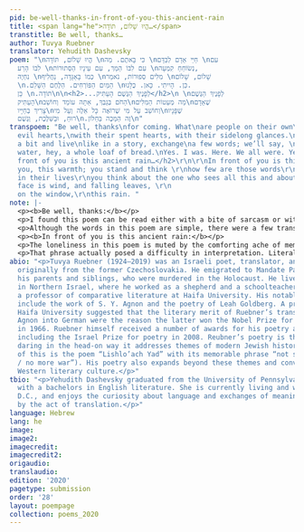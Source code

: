 ```yaml
---
pid: be-well-thanks-in-front-of-you-this-ancient-rain
title: <span lang="he">הֱיוּ שָׁלוֹם, תּוֹדָה…</span>
transtitle: Be well, thanks…
author: Tuvya Ruebner
translator: Yehudith Dashevsky
poem: "\nהֱיוּ שָׁלוֹם, תּוֹדָה \nכִּי בָּאתֶם. מַה \nחַיֵּי אָדָם לְבַדָּם \nעִם
  לִבּוֹ הָרַע \nעִם לִבּוֹ הַמַּךְ, עִם עֵינָיו הַסְּתוּרוֹת \nנְשׂוֹחֵחַ קִמְעָה,
  נִחְיֶה \nכְּמוֹ בָּאַגָּדָה, נַחֲלִיף \nמִלִּים סְפוּרוֹת, נֹאמַר \nשָׁלוֹם, שָׁלוֹם
  \n.הַמַּיִם הַפּוֹרְחִים. הַלֶּחֶם הַשָּׁלֵם \nכֵּן. הָיִיתִי. כָּאן. כֻּלָּנוּ.
  כֵּן \n.תּוֹדָה\n\n<h2>...לְפָנֶיךָ הַגֶּשֶׁם הָעַתִּיק</h2>\n \nלְפָנֶיךָ הַגֶּשֶׁם
  הָעַתִּיק\nהַחֹם בְּגַבְּךָ, אַתָּה עוֹמֵד וְחוֹשֵׁב\nמַה מְעַטוֹת הַמִּלִּים\nשֶׁאָדָם
  צָרִיךְ בְּחַיָּיו\nוְחוֹשֵׁב עַל מִי שֶׁרוֹאֶה כָּל אֵלֶּה וְעַל מִי\nשֶׁפָּנָיו
  רוּחַ, וּבַשַּׁלֶּכֶת, וְגֶשֶׁם\n.זֶה הַמַּכֶּה בַּחַלּוֹן\n"
transpoem: "Be well, thanks\nfor coming. What\nare people on their own\nwith their
  evil hearts,\nwith their spent hearts, with their sidelong glances.\nLet’s talk
  a bit and live\nlike in a story, exchange\na few words; we’ll say, \nhey, hello\nblooming
  water, hey, a whole loaf of bread.\nYes. I was. Here. We all were. Yes,\nthanks.\n\n<h2>In
  front of you is this ancient rain…</h2>\r\n\r\nIn front of you is this ancient rain,\r\nbehind
  you, this warmth; you stand and think \r\nhow few are those words\r\npeople need
  in their lives\r\nyou think about the one who sees all this and about the one\r\nwhose
  face is wind, and falling leaves, \r\n                                and pattering
  on the window,\r\nthis rain. "
note: |-
  <p><b>Be well, thanks:</b></p>
  <p>I found this poem can be read either with a bite of sarcasm or with sincerity. If we take the latter approach, this poem is about genuinely putting in effort to “exchange a few words” even if it’s a little forced at first and follows a script, “like in a story.” It is about valuing those exchanges, even if they’re mundane, like “hey, the water’s growing things in it” or “look, we have enough bread.” There is an acceptance of loneliness too. “We all were” here, in this lonely place, where we craved a few words from another human being. If instead, we read the poem with the former, there is a hint of bitterness, which can be felt in the staccato of the periods in “Yes. I was. Here. We all were.” The narrator is stuck in this ridiculous situation of small-talk, in which roles have to be assumed and conversations playacted, “like in a story.” The “Yes, thanks,” is not the sincere gratitude of the lonely, but the acerbic retort of someone who finds these minute exchanges unsatisfactory and not real enough.</p>
  <p>Although the words in this poem are simple, there were a few translation difficulties. One was the problem of the pronoun. The original poem is in the singular third person, reading “what is a person / with his evil heart....” I chose to use plural to avoid having to use the masculine pronoun, even though I feel something is lost when the singular is not emphasized: the feeling of loneliness is dispelled and instead there is a generalization about a “they.” The emphasis is more on a shared experience of loneliness than loneliness itself. This is a particular example of when translating with an intention (attempting to avoid a gendered pronoun), even if that intention is well-meaning, creates a new, although perhaps not quite as insidious, complication.</p>
  <p><b>In front of you is this ancient rain:</b></p>
  <p>The loneliness in this poem is muted by the comforting ache of memory: a person is standing alone by a window inside, being warmed by a source of heat inside, and his mind gives way to thoughts of others. What I found surprising about this poem is the adjective it uses for rain. It describes the way water recycles itself as “ancient,” a term that is also colloquially used for human things: physical structures built by people that fell to ruin, challenges that humans have been dealing with for eons. This adjective, “ancient,” might be the piece that ties the poem together. The cyclical, long-lasting nature of the environmental process leads the muser to think about a longtime human issue in the second part of the poem: how people need just a few words in their lives.</p>
  <p>That phrase actually posed a difficulty in interpretation. Literally it reads “how few are the words / a person needs in his life.” The question is: what is emphasized, “few” or “need”? Is the speaker surprised at how few words are needed, or is the speaker emphasizing that while the words are few, they are much needed? This led to a translation question. Is it “the” words or “those” words? “The” words would be more straightforwardly faithful to the grammar of the poem. But “those” words emphasized the second interpretation — that despite being small in number, those words exist, and they are specific ones, and they are needed. Although I have the sense that the author meant the former, I chose to play with the latter interpretation to see if the poem could contain it while retaining its original meaning and beauty. In addition, I chose to change “the” rain to “this” rain to convey the focus on the rain and highlight its presence in the poem.</p>
abio: "<p>Tuvya Ruebner (1924–2019) was an Israeli poet, translator, and photographer,
  originally from the former Czechoslovakia. He emigrated to Mandate Palestine without
  his parents and siblings, who were murdered in the Holocaust. He lived on a kibbutz
  in Northern Israel, where he worked as a shepherd and a schoolteacher before becoming
  a professor of comparative literature at Haifa University. His notable translations
  include the work of S. Y. Agnon and the poetry of Leah Goldberg. A professor at
  Haifa University suggested that the literary merit of Ruebner’s translations of
  Agnon into German were the reason the latter won the Nobel Prize for literature
  in 1966. Ruebner himself received a number of awards for his poetry and translations,
  including the Israel Prize for poetry in 2008. Reubner’s poetry is thought to be
  daring in the head-on way it addresses themes of modern Jewish history (an example
  of this is the poem “Lishlo’ach Yad” with its memorable phrase “not so, yes, no
  / no more war”). His poetry also expands beyond these themes and converses with
  Western literary culture.</p>"
tbio: "<p>Yehudith Dashevsky graduated from the University of Pennsylvania in 2019
  with a bachelors in English literature. She is currently living and working in Washington,
  D.C., and enjoys the curiosity about language and exchanges of meaning occasioned
  by the act of translation.</p>"
language: Hebrew
lang: he
image:
image2:
imagecredit:
imagecredit2:
origaudio:
translaudio:
edition: '2020'
pagetype: submission
order: '28'
layout: poempage
collection: poems_2020
---
```

